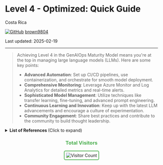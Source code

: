 # Level 4 - Optimized: Quick Guide

Costa Rica

[![GitHub](https://img.shields.io/badge/--181717?logo=github&logoColor=ffffff)](https://github.com/)
[brown9804](https://github.com/brown9804)

Last updated: 2025-02-19

----------

> Achieving Level 4 in the GenAIOps Maturity Model means you're at the top in managing large language models (LLMs). Here are some key points: <br/> 
> - **Advanced Automation**: Set up CI/CD pipelines, use containerization, and orchestrate for smooth model deployment. <br/> 
> - **Comprehensive Monitoring**: Leverage Azure Monitor and Log Analytics for detailed metrics and real-time alerts. <br/> 
> - **Sophisticated Model Management**: Utilize techniques like transfer learning, fine-tuning, and advanced prompt engineering. <br/> 
> - **Continuous Learning and Innovation**: Keep up with the latest LLM advancements and encourage a culture of experimentation. <br/> 
> - **Community Engagement**: Share best practices and contribute to the community to build thought leadership.

<details>
<summary><b>List of References </b> (Click to expand)</summary>

- [Advance your maturity level for Generative Artificial Intelligence Operations (GenAIOps)](https://learn.microsoft.com/en-us/azure/machine-learning/prompt-flow/concept-llmops-maturity?view=azureml-api-2)
- [GenAIOps for MLOps practitioners](https://learn.microsoft.com/en-us/azure/architecture/ai-ml/guide/genaiops-for-mlops)
- [MLOps and GenAIOps for AI workloads on Azure](https://learn.microsoft.com/en-us/azure/well-architected/ai/mlops-genaiops)

</details>



<div align="center">
  <h3 style="color: #4CAF50;">Total Visitors</h3>
  <img src="https://profile-counter.glitch.me/brown9804/count.svg" alt="Visitor Count" style="border: 2px solid #4CAF50; border-radius: 5px; padding: 5px;"/>
</div>
